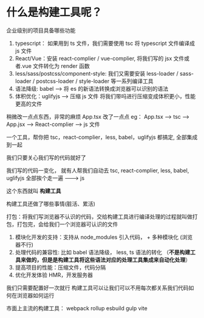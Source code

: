 # 什么是构建工具呢？

企业级别的项目具备哪些功能

1. typescript： 如果用到 ts 文件，我们需要使用 tsc 将 typescript 文件编译成 js 文件
2. React/Vue：安装 react-complier / vue-complier, 将我们写的 jsx 文件或者.vue 文件转化为 render 函数
3. less/sass/postcss/component-style: 我们又需要安装 less-loader / sass-loader / postcss-loader / style-loader 等一系列编译工具
4. 语法降级: babel --> 将 es 的新语法转换成浏览器可以识别的语法
5. 体积优化：uglifyjs --> 压缩 js 文件 将我们带吗进行压缩变成体积更小，性能更高的文件

稍微改一点点东西，非常的麻烦
App.tsx 改了一点点
eg： App.tsx --> tsc --> App.jsx --> React-complier --> js 文件

一个工具，帮你把 tsc，react-complier，less, babel，uglifyjs 都搞定, 全部集成到一起

我们只要关心我们写的代码就好了

我们写的代码一变化， 就有人帮我们自动去 tsc, react-complier, less, babel, uglifyjs 全部挨个走一遍 ---> js

这个东西就叫 **构建工具**

构建工具还做了哪些事情(脏活、累活)

打包：将我们写浏览器不认识的代码，交给构建工具进行编译处理的过程就叫做打包，打包完，会给我们一个浏览器可认识的文件

1. 模块化开发的支持：支持从 node_modules 引入代码， + 多种模块化 (浏览器不行)
2. 处理代码的兼容性: 比如 babel 语法降级， less, ts 语法的转化 （**不是构建工具来做的，但是是构建工具将这些语法对应的处理工具集成来自动化处理**）
3. 提高项目的性能：压缩文件，代码分隔
4. 优化开发体验 HMR，开发服务器

我们只需要配置好一次就行
构建工具可以让我们可以不用每次都关系我们代码如何在浏览器如何运行

市面上主流的构建工具：
webpack
rollup
esbuild
gulp
vite
